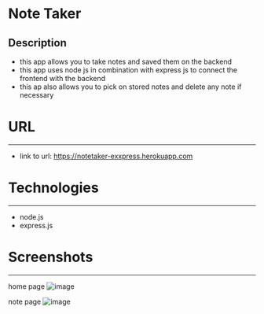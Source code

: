 # Note Taker 

## Description
- this app allows you to take notes and saved them on the backend
- this app uses node js in combination with express js to connect the frontend with the backend
- this ap also allows you to pick on stored notes and delete any note if necessary

# URL
------
- link to url: https://notetaker-exxpress.herokuapp.com

# Technologies
---------------
- node.js
- express.js

# Screenshots
-------------
home page
![image](https://user-images.githubusercontent.com/37052240/203176520-4669920e-b15c-4f69-90f9-a770f77528e6.png)

note page
![image](https://user-images.githubusercontent.com/37052240/203176628-fd13f5e3-5147-40fe-9181-f629398661b5.png)



